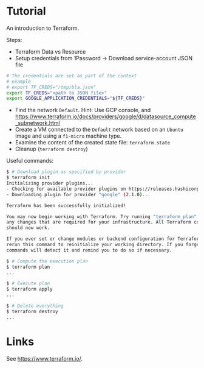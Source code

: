 # Tutorial

An introduction to Terraform.

Steps:

* Terraform Data vs Resource
* Setup credentials from 1Password -> Download service-account JSON file

```bash
# The credentials are set as part of the context
# example
# export TF_CREDS="/tmp/bla.json"
export TF_CREDS="<path to JSON file>"
export GOOGLE_APPLICATION_CREDENTIALS="${TF_CREDS}"
```

* Find the network `Default`.  Hint: Use GCP console, and <https://www.terraform.io/docs/providers/google/d/datasource_compute_subnetwork.html>
* Create a VM connected to the `Default` network based on an `Ubuntu` image and using a `f1-micro` machine type.
* Examine the content of the created state file: `terraform.state`
* Cleanup (`terraform destroy`)


Useful commands:

```bash
$ # Download plugin as specified by provider
$ terraform init
Initializing provider plugins...
- Checking for available provider plugins on https://releases.hashicorp.com...
- Downloading plugin for provider "google" (2.1.0)...

Terraform has been successfully initialized!

You may now begin working with Terraform. Try running "terraform plan" to see
any changes that are required for your infrastructure. All Terraform commands
should now work.

If you ever set or change modules or backend configuration for Terraform,
rerun this command to reinitialize your working directory. If you forget, other
commands will detect it and remind you to do so if necessary.

$ # Compute the execution plan
$ terraform plan
...

$ # Execute plan
$ terraform apply
...

$ # Delete everything
$ terraform destroy
...

```

# Links

See https://www.terraform.io/.

